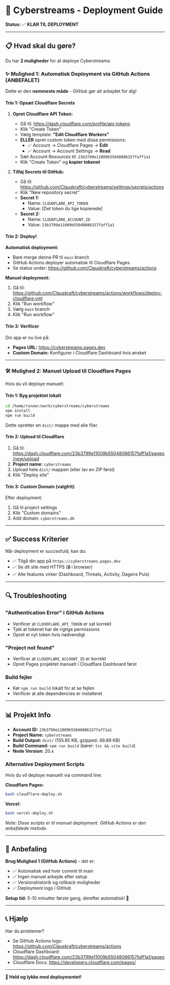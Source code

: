 # 🚀 Cyberstreams - Deployment Guide

**Status:** ✅ **KLAR TIL DEPLOYMENT**

---

## 📋 Hvad skal du gøre?

Du har **2 muligheder** for at deploye Cyberstreams:

### ✨ **Mulighed 1: Automatisk Deployment via GitHub Actions (ANBEFALET)**

Dette er den **nemmeste måde** - GitHub gør alt arbejdet for dig!

#### Trin 1: Opsæt Cloudflare Secrets

1. **Opret Cloudflare API Token:**
   - Gå til: https://dash.cloudflare.com/profile/api-tokens
   - Klik "Create Token"
   - Vælg template: **"Edit Cloudflare Workers"**
   - **ELLER** opret custom token med disse permissions:
     - ✅ Account → Cloudflare Pages → **Edit**
     - ✅ Account → Account Settings → **Read**
   - Sæt Account Resources til: `23b3799e11009b55048086157faff1a1`
   - Klik "Create Token" og **kopier tokenet**

2. **Tilføj Secrets til GitHub:**
   - Gå til: https://github.com/Clauskraft/cyberstreams/settings/secrets/actions
   - Klik "New repository secret"
   - **Secret 1:**
     - Name: `CLOUDFLARE_API_TOKEN`
     - Value: [Det token du lige kopierede]
   - **Secret 2:**
     - Name: `CLOUDFLARE_ACCOUNT_ID`
     - Value: `23b3799e11009b55048086157faff1a1`

#### Trin 2: Deploy!

**Automatisk deployment:**
- Bare merge denne PR til `main` branch
- GitHub Actions deployer automatisk til Cloudflare Pages
- Se status under: https://github.com/Clauskraft/cyberstreams/actions

**Manuel deployment:**
1. Gå til: https://github.com/Clauskraft/cyberstreams/actions/workflows/deploy-cloudflare.yml
2. Klik "Run workflow"
3. Vælg `main` branch
4. Klik "Run workflow"

#### Trin 3: Verificer

Din app er nu live på:
- **Pages URL:** https://cyberstreams.pages.dev
- **Custom Domain:** Konfigurer i Cloudflare Dashboard hvis ønsket

---

### 🛠️ **Mulighed 2: Manuel Upload til Cloudflare Pages**

Hvis du vil deploye manuelt:

#### Trin 1: Byg projektet lokalt

```bash
cd /home/runner/work/cyberstreams/cyberstreams
npm install
npm run build
```

Dette opretter en `dist/` mappe med alle filer.

#### Trin 2: Upload til Cloudflare

1. Gå til: https://dash.cloudflare.com/23b3799e11009b55048086157faff1a1/pages/new/upload
2. **Project name:** `cyberstreams`
3. Upload hele `dist/` mappen (eller lav en ZIP først)
4. Klik "Deploy site"

#### Trin 3: Custom Domain (valgfrit)

Efter deployment:
1. Gå til project settings
2. Klik "Custom domains"
3. Add domain: `cyberstreams.dk`

---

## ✅ Success Kriterier

Når deployment er succesfuld, kan du:

- ✅ Tilgå din app på `https://cyberstreams.pages.dev`
- ✅ Se dit site med HTTPS (🔒 i browser)
- ✅ Alle features virker (Dashboard, Threats, Activity, Dagens Puls)

---

## 🔍 Troubleshooting

### "Authentication Error" i GitHub Actions
- Verificer at `CLOUDFLARE_API_TOKEN` er sat korrekt
- Tjek at tokenet har de rigtige permissions
- Opret et nyt token hvis nødvendigt

### "Project not found"
- Verificer at `CLOUDFLARE_ACCOUNT_ID` er korrekt
- Opret Pages projektet manuelt i Cloudflare Dashboard først

### Build fejler
- Kør `npm run build` lokalt for at se fejlen
- Verificer at alle dependencies er installeret

---

## 📊 Projekt Info

- **Account ID:** `23b3799e11009b55048086157faff1a1`
- **Project Name:** `cyberstreams`
- **Build Output:** `dist/` (155.85 KB, gzipped: 49.89 KB)
- **Build Command:** `npm run build` (kører: `tsc && vite build`)
- **Node Version:** 20.x

### Alternative Deployment Scripts

Hvis du vil deploye manuelt via command line:

**Cloudflare Pages:**
```bash
bash cloudflare-deploy.sh
```

**Vercel:**
```bash
bash vercel-deploy.sh
```

*Note: Disse scripts er til manuel deployment. GitHub Actions er den anbefalede metode.*

---

## 🎯 Anbefaling

**Brug Mulighed 1 (GitHub Actions)** - det er:
- ✅ Automatisk ved hver commit til main
- ✅ Ingen manuel arbejde efter setup
- ✅ Versionshistorik og rollback muligheder
- ✅ Deployment logs i GitHub

**Setup tid:** 5-10 minutter første gang, derefter automatisk! 🚀

---

## 📞 Hjælp

Har du problemer?
- Se GitHub Actions logs: https://github.com/Clauskraft/cyberstreams/actions
- Cloudflare Dashboard: https://dash.cloudflare.com/23b3799e11009b55048086157faff1a1/pages
- Cloudflare Docs: https://developers.cloudflare.com/pages/

---

**🎉 Held og lykke med deploymentet!**

